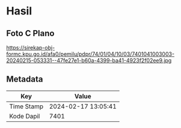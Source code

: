 # Hasil

## Foto C Plano

https://sirekap-obj-formc.kpu.go.id/afa0/pemilu/pdpr/74/01/04/10/03/7401041003003-20240215-053331--47fe27e1-b60a-4399-ba41-4923f2f02ee9.jpg


## Metadata

| Key        | Value               |
| ---------- | ------------------- |
| Time Stamp | 2024-02-17 13:05:41 |
| Kode Dapil | 7401                |



